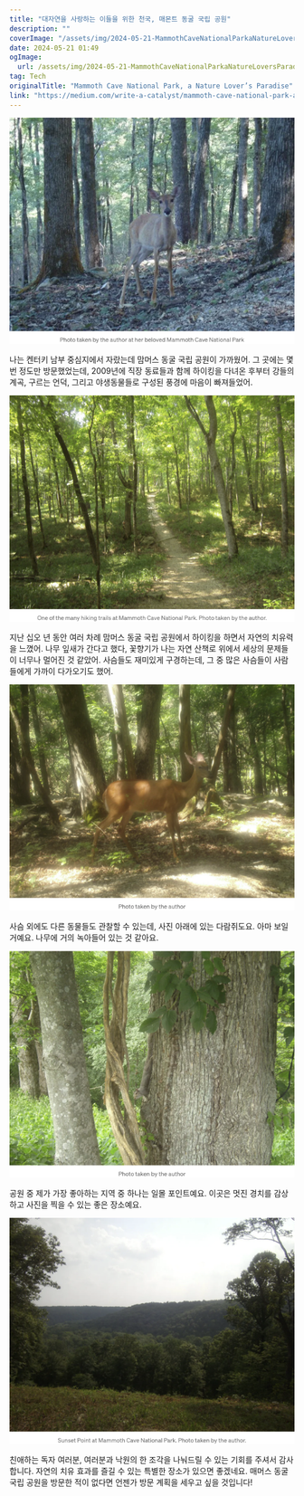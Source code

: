 ```yaml
---
title: "대자연을 사랑하는 이들을 위한 천국, 매몬트 동굴 국립 공원"
description: ""
coverImage: "/assets/img/2024-05-21-MammothCaveNationalParkaNatureLoversParadise_0.png"
date: 2024-05-21 01:49
ogImage: 
  url: /assets/img/2024-05-21-MammothCaveNationalParkaNatureLoversParadise_0.png
tag: Tech
originalTitle: "Mammoth Cave National Park, a Nature Lover’s Paradise"
link: "https://medium.com/write-a-catalyst/mammoth-cave-national-park-a-nature-lovers-paradise-70990ea376b9"
---
```



![맘머스 동굴 국립 공원, 자연을 사랑하는 이들의 낙원](/assets/img/2024-05-21-MammothCaveNationalParkaNatureLoversParadise_0.png)

나는 켄터키 남부 중심지에서 자랐는데 맘머스 동굴 국립 공원이 가까웠어. 그 곳에는 몇 번 정도만 방문했었는데, 2009년에 직장 동료들과 함께 하이킹을 다녀온 후부터 강들의 계곡, 구르는 언덕, 그리고 야생동물들로 구성된 풍경에 마음이 빠져들었어.

![맘머스 동굴 국립 공원, 자연을 사랑하는 이들의 낙원](/assets/img/2024-05-21-MammothCaveNationalParkaNatureLoversParadise_1.png)

지난 십오 년 동안 여러 차례 맘머스 동굴 국립 공원에서 하이킹을 하면서 자연의 치유력을 느꼈어. 나무 잎새가 간다고 했다, 꽃향기가 나는 자연 산책로 위에서 세상의 문제들이 너무나 멀어진 것 같았어. 사슴들도 재미있게 구경하는데, 그 중 많은 사슴들이 사람들에게 가까이 다가오기도 했어.

<div class="content-ad"></div>

![매머스 동굴 국립 공원 - 자연을 사랑하는 이들의 낙원](/assets/img/2024-05-21-MammothCaveNationalParkaNatureLoversParadise_2.png)

사슴 외에도 다른 동물들도 관찰할 수 있는데, 사진 아래에 있는 다람쥐도요. 아마 보일 거예요. 나무에 거의 녹아들어 있는 것 같아요.

![매머스 동굴 국립 공원 - 자연을 사랑하는 이들의 낙원](/assets/img/2024-05-21-MammothCaveNationalParkaNatureLoversParadise_3.png)

공원 중 제가 가장 좋아하는 지역 중 하나는 일몰 포인트예요. 이곳은 멋진 경치를 감상하고 사진을 찍을 수 있는 좋은 장소예요.

<div class="content-ad"></div>

![매머스 동굴 국립 공원](/assets/img/2024-05-21-MammothCaveNationalParkaNatureLoversParadise_4.png)

친애하는 독자 여러분, 여러분과 낙원의 한 조각을 나눠드릴 수 있는 기회를 주셔서 감사합니다. 자연의 치유 효과를 즐길 수 있는 특별한 장소가 있으면 좋겠네요. 매머스 동굴 국립 공원을 방문한 적이 없다면 언젠가 방문 계획을 세우고 싶을 것입니다!